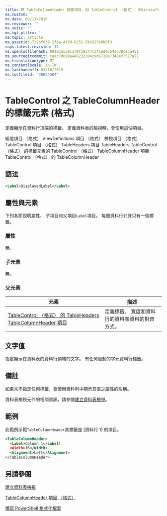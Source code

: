 ```yaml
---
title: 供 TableColumnHeader 標籤項目，如 TableControl （格式） |Microsoft Docs
ms.custom: ''
ms.date: 09/13/2016
ms.reviewer: ''
ms.suite: ''
ms.tgt_pltfrm: ''
ms.topic: article
ms.assetid: 7196f039-2f6a-41fd-b252-5b1623ebb9f9
caps.latest.revision: 11
ms.openlocfilehash: 09183a538c179f19347c3f1ed45b4ad38c2ca451
ms.sourcegitcommit: caac7d098a448232304c9d6728e7340ec7517a71
ms.translationtype: MT
ms.contentlocale: zh-TW
ms.lasthandoff: 03/16/2019
ms.locfileid: "58054504"
---
```

# <a name="label-element-for-tablecolumnheader-for-tablecontrol-format"></a>TableControl 之 TableColumnHeader 的標籤元素 (格式)

定義顯示在資料行頂端的標籤。 定義資料表的檢視時，會使用這個項目。

組態項目 （格式） ViewDefinitions 項目 （格式） 檢視項目 （格式） TableControl 項目 （格式） TableHeaders 項目 TableHeaders TableControl （格式） 的標籤元素的 TableControl （格式） TableColumnHeader 項目TableControl （格式） 的 TableColumnHeader

## <a name="syntax"></a>語法

```xml
<Label>DisplayedLabel</Label>

```

## <a name="attributes-and-elements"></a>屬性與元素

下列各節說明屬性、 子項目和父項目`Label`項目。 每個資料行允許只有一個標籤。

### <a name="attributes"></a>屬性

無。

### <a name="child-elements"></a>子元素

無。

### <a name="parent-elements"></a>父元素

|元素|描述|
|-------------|-----------------|
|[TableControl （格式） 的 TableHeaders TableColumnHeader 項目](./tablecolumnheader-element-format.md)|定義標籤、 寬度和資料行的資料表資料的對齊方式。|

## <a name="text-value"></a>文字值

指定顯示在資料表的資料行頂端的文字。 有任何限制的字元資料行標籤。

## <a name="remarks"></a>備註

如果未不指定任何標籤，會使用資料列中顯示其值之屬性的名稱。

資料表檢視元件的相關資訊，請參閱[建立資料表檢視](./creating-a-table-view.md)。

## <a name="example"></a>範例

此範例示範`TableColumnHeader`其標籤是 [資料行 1] 的項目。

```xml
<TableColumnHeader>
  <Label>Column 1</Label)
  <Width>16</Width>
  <Alignment>Left</Alignment>
</TableColumnHeader>
```

## <a name="see-also"></a>另請參閱

[建立資料表檢視](./creating-a-table-view.md)

[TableColumnHeader 項目 （格式）](./tablecolumnheader-element-format.md)

[撰寫 PowerShell 格式化檔案](./writing-a-powershell-formatting-file.md)
